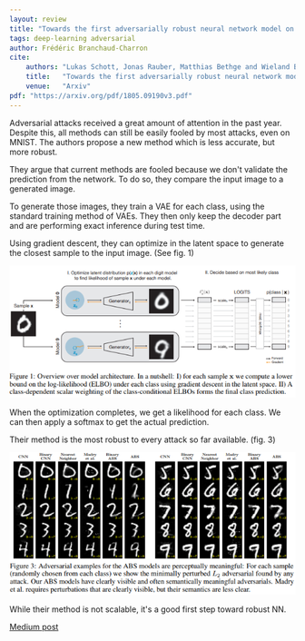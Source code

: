 ```yaml
---
layout: review
title: "Towards the first adversarially robust neural network model on MNIST"
tags: deep-learning adversarial
author: Frédéric Branchaud-Charron
cite:
    authors: "Lukas Schott, Jonas Rauber, Matthias Bethge and Wieland Brendel"
    title:   "Towards the first adversarially robust neural network model on MNIST"
    venue:   "Arxiv"
pdf: "https://arxiv.org/pdf/1805.09190v3.pdf"
---
```


Adversarial attacks received a great amount of attention in the past year. Despite this, all methods can still be easily fooled by most attacks, even on MNIST.
The authors propose a new method which is less accurate, but more robust.

They argue that current methods are fooled because we don't validate the prediction from the network. To do so, they compare the input image to a generated image.

To generate those images, they train a VAE for each class, using the standard training method of VAEs. They then only keep the decoder part and are performing exact inference during test time.

Using gradient descent, they can optimize in the latent space to generate the closest sample to the input image. (See fig. 1)

![](/article/images/mnist-adv/fig1.png)

When the optimization completes, we get a likelihood for each class. We can then apply a softmax to get the actual prediction.


Their method is the most robust to every attack so far available. (fig. 3)

![](/article/images/mnist-adv/fig3.png)

While their method is not scalable, it's a good first step toward robust NN.

[Medium post](https://medium.com/bethgelab/ai-still-fails-on-robust-handwritten-digit-recognition-and-how-to-fix-it-a432d84ede18)
